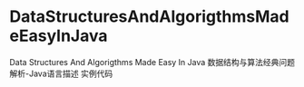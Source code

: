 # DataStructuresAndAlgorigthmsMadeEasyInJava
Data Structures And Algorigthms Made Easy In Java  数据结构与算法经典问题解析-Java语言描述 实例代码
